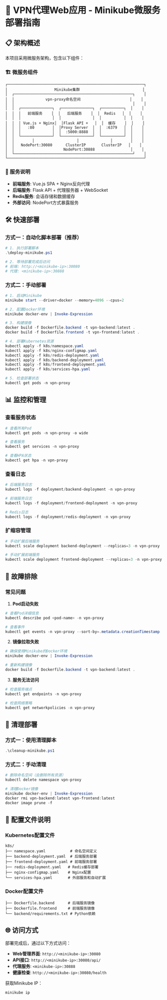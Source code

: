 # 🚀 VPN代理Web应用 - Minikube微服务部署指南

## 📋 架构概述

本项目采用微服务架构，包含以下组件：

### 🏗️ 微服务组件
```
┌─────────────────────────────────────────────────────────────┐
│                     Minikube集群                            │
│  ┌─────────────────────────────────────────────────────┐    │
│  │              vpn-proxy命名空间                      │    │
│  │                                                     │    │
│  │  ┌──────────────┐  ┌──────────────┐  ┌──────────┐  │    │
│  │  │   前端服务    │  │   后端服务    │  │  Redis   │  │    │
│  │  │              │  │              │  │          │  │    │
│  │  │ Vue.js + Nginx│  │Flask API +   │  │  缓存    │  │    │
│  │  │   :80        │  │Proxy Server  │  │  :6379   │  │    │
│  │  │              │  │  :5000:8888  │  │          │  │    │
│  │  └──────────────┘  └──────────────┘  └──────────┘  │    │
│  │        │                   │              │        │    │
│  │   NodePort:30080      ClusterIP       ClusterIP   │    │
│  │                      NodePort:30888                │    │
│  └─────────────────────────────────────────────────────┘    │
└─────────────────────────────────────────────────────────────┘
```

### 🧩 服务说明
- **前端服务**: Vue.js SPA + Nginx反向代理
- **后端服务**: Flask API + 代理服务器 + WebSocket
- **Redis服务**: 会话存储和数据缓存
- **外部访问**: NodePort方式暴露服务

## 🛠️ 快速部署

### 方式一：自动化脚本部署（推荐）

```powershell
# 1. 执行部署脚本
.\deploy-minikube.ps1

# 2. 等待部署完成后访问
# 前端: http://<minikube-ip>:30080
# 代理: <minikube-ip>:30888
```

### 方式二：手动部署

```powershell
# 1. 启动Minikube
minikube start --driver=docker --memory=4096 --cpus=2

# 2. 配置Docker环境
minikube docker-env | Invoke-Expression

# 3. 构建镜像
docker build -f Dockerfile.backend -t vpn-backend:latest .
docker build -f Dockerfile.frontend -t vpn-frontend:latest .

# 4. 部署Kubernetes资源
kubectl apply -f k8s/namespace.yaml
kubectl apply -f k8s/nginx-configmap.yaml
kubectl apply -f k8s/redis-deployment.yaml
kubectl apply -f k8s/backend-deployment.yaml
kubectl apply -f k8s/frontend-deployment.yaml
kubectl apply -f k8s/services-hpa.yaml

# 5. 检查部署状态
kubectl get pods -n vpn-proxy
```

## 📊 监控和管理

### 查看服务状态
```powershell
# 查看所有Pod
kubectl get pods -n vpn-proxy -o wide

# 查看服务
kubectl get services -n vpn-proxy

# 查看HPA状态
kubectl get hpa -n vpn-proxy
```

### 查看日志
```powershell
# 后端服务日志
kubectl logs -f deployment/backend-deployment -n vpn-proxy

# 前端服务日志
kubectl logs -f deployment/frontend-deployment -n vpn-proxy

# Redis日志
kubectl logs -f deployment/redis-deployment -n vpn-proxy
```

### 扩缩容管理
```powershell
# 手动扩展后端服务
kubectl scale deployment backend-deployment --replicas=3 -n vpn-proxy

# 手动扩展前端服务
kubectl scale deployment frontend-deployment --replicas=3 -n vpn-proxy
```

## 🔧 故障排除

### 常见问题

1. **Pod启动失败**
```powershell
# 查看Pod详细信息
kubectl describe pod <pod-name> -n vpn-proxy

# 查看事件
kubectl get events -n vpn-proxy --sort-by=.metadata.creationTimestamp
```

2. **镜像拉取失败**
```powershell
# 确保使用Minikube的Docker环境
minikube docker-env | Invoke-Expression

# 重新构建镜像
docker build -f Dockerfile.backend -t vpn-backend:latest .
```

3. **服务无法访问**
```powershell
# 检查服务端点
kubectl get endpoints -n vpn-proxy

# 检查网络策略
kubectl get networkpolicies -n vpn-proxy
```

## 🧹 清理部署

### 方式一：使用清理脚本
```powershell
.\cleanup-minikube.ps1
```

### 方式二：手动清理
```powershell
# 删除命名空间（会删除所有资源）
kubectl delete namespace vpn-proxy

# 清理Docker镜像
minikube docker-env | Invoke-Expression
docker rmi vpn-backend:latest vpn-frontend:latest
docker image prune -f
```

## 📝 配置文件说明

### Kubernetes配置文件
```
k8s/
├── namespace.yaml           # 命名空间定义
├── backend-deployment.yaml  # 后端服务部署
├── frontend-deployment.yaml # 前端服务部署
├── redis-deployment.yaml   # Redis缓存部署
├── nginx-configmap.yaml    # Nginx配置
└── services-hpa.yaml       # 外部服务和自动扩展
```

### Docker配置文件
```
├── Dockerfile.backend      # 后端服务镜像
├── Dockerfile.frontend     # 前端服务镜像
└── backend/requirements.txt # Python依赖
```

## 🌐 访问方式

部署完成后，通过以下方式访问：

- **Web管理界面**: `http://<minikube-ip>:30080`
- **API接口**: `http://<minikube-ip>:30080/api/`
- **代理服务**: `<minikube-ip>:30888`
- **健康检查**: `http://<minikube-ip>:30080/health`

获取Minikube IP：
```powershell
minikube ip
```